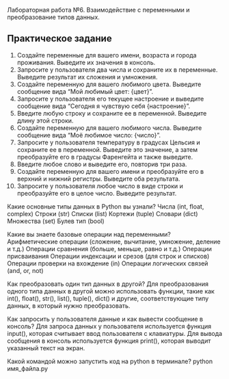 Лабораторная работа №6. Взаимодействие с переменными и преобразование типов данных.

## Практическое задание
1. Создайте переменные для вашего имени, возраста и города проживания. Выведите их значения в консоль.
2. Запросите у пользователя два числа и сохраните их в переменные. Выведите результат их сложения и умножения.
3. Создайте переменную для вашего любимого цвета. Выведите сообщение вида “Мой любимый цвет: {цвет}”.
4. Запросите у пользователя его текущее настроение и выведите сообщение вида “Сегодня я чувствую себя {настроение}”.
5. Введите любую строку и сохраните ее в переменной. Выведите длину этой строки.
6. Создайте переменную для вашего любимого числа. Выведите сообщение вида “Моё любимое число: {число}”.
7. Запросите у пользователя температуру в градусах Цельсия и сохраните ее в переменной. Выведите это значение, а затем преобразуйте его в градусы Фаренгейта и также выведите.
8. Введите любое слово и выведите его, повторив три раза.
9. Создайте переменную для вашего имени и преобразуйте его в верхний и нижний регистры. Выведите оба результата.
10. Запросите у пользователя любое число в виде строки и преобразуйте его в целое число. Выведите результат.

Какие основные типы данных в Python вы узнали?
Числа (int, float, complex)
Строки (str)
Списки (list)
Кортежи (tuple)
Словари (dict)
Множества (set)
Булев тип (bool)

Какие вы знаете базовые операции над переменными?
Арифметические операции (сложение, вычитание, умножение, деление и т.д.)
Операции сравнения (больше, меньше, равно и т.д.)
Операции присваивания
Операции индексации и срезов (для строк и списков)
Операции проверки на вхождение (in)
Операции логических связей (and, or, not)

Как преобразовать один тип данных в другой?
Для преобразования одного типа данных в другой можно использовать функции, такие как int(), float(), str(), list(), tuple(), dict() и другие, соответствующие типу данных, в который нужно преобразовать.

Как запросить у пользователя данные и как вывести сообщение в консоль?
Для запроса данных у пользователя используется функция input(), которая считывает ввод пользователя с клавиатуры.
Для вывода сообщения в консоль используется функция print(), которая выводит указанный текст на экран.

Какой командой можно запустить код на python в терминале?
python имя_файла.py
